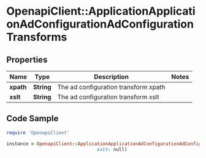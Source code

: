 # OpenapiClient::ApplicationApplicationAdConfigurationAdConfigurationTransforms

## Properties

Name | Type | Description | Notes
------------ | ------------- | ------------- | -------------
**xpath** | **String** | The ad configuration transform xpath | 
**xslt** | **String** | The ad configuration transform xslt | 

## Code Sample

```ruby
require 'OpenapiClient'

instance = OpenapiClient::ApplicationApplicationAdConfigurationAdConfigurationTransforms.new(xpath: null,
                                 xslt: null)
```


